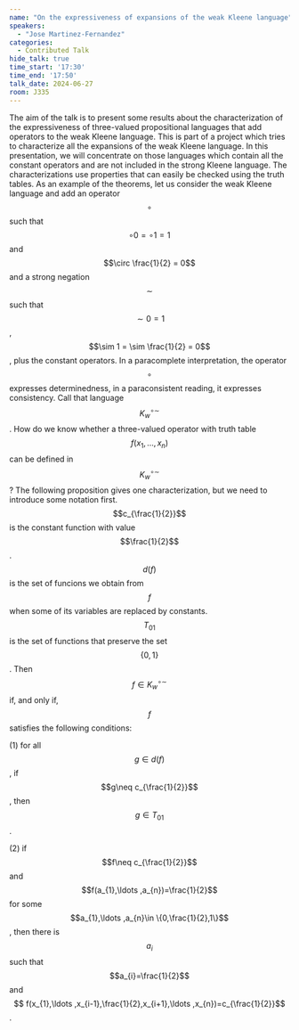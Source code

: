 ```yaml
---
name: "On the expressiveness of expansions of the weak Kleene language"
speakers:
  - "Jose Martinez-Fernandez"
categories:
  - Contributed Talk
hide_talk: true
time_start: '17:30'
time_end: '17:50'
talk_date: 2024-06-27
room: J335
---
```





The aim of the talk is to present some results about the characterization of the expressiveness of three-valued propositional languages that add operators to the weak Kleene language. This is part of a project which tries to characterize all the expansions of the weak Kleene language. In this presentation, we will concentrate on those languages which contain all the constant operators and are not included in the strong Kleene language. The characterizations use properties that can easily be checked using the truth tables. As an example of the theorems, let us consider the weak Kleene language and add an operator $$\circ$$ such that $$\circ 0= \circ 1 = 1$$ and $$\circ \frac{1}{2} = 0$$ and a strong negation $$\sim$$ such that $$\sim 0 = 1$$, $$\sim 1 = \sim \frac{1}{2} = 0$$, plus the constant operators. In a paracomplete interpretation, the operator $$\circ$$ expresses determinedness, in a paraconsistent reading, it expresses consistency. Call that language $$K_{w}^{\circ\sim}$$. How do we know whether a three-valued operator with truth table $$f(x_{1},\ldots,x_{n})$$ can be defined in $$K_{w}^{\circ\sim}$$? The following proposition gives one characterization, but we need to introduce some notation first. $$c_{\frac{1}{2}}$$ is the constant function with value $$\frac{1}{2}$$. $$d(f)$$ is the set of funcions we obtain from $$f$$ when some of its variables are replaced by constants. $$T_{01}$$ is the set of functions that preserve the set $$\left\{ 0,1\right\} $$. Then $$f\in K_{w}^{\circ\sim}$$ if, and only if, $$f$$ satisfies the following conditions:

(1) for all $$g\in d(f)$$, if $$g\neq c_{\frac{1}{2}}$$, then $$g\in T_{01}$$.

(2) if $$f\neq c_{\frac{1}{2}}$$ and $$f(a_{1},\ldots ,a_{n})=\frac{1}{2}$$ for some $$a_{1},\ldots
,a_{n}\in \{0,\frac{1}{2},1\}$$, then there is $$a_{i}$$ such that $$a_{i}=\frac{1}{2}$$ and $$
f(x_{1},\ldots ,x_{i-1},\frac{1}{2},x_{i+1},\ldots ,x_{n})=c_{\frac{1}{2}}$$.



















